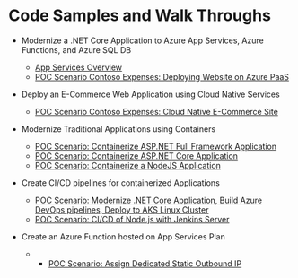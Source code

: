 # Code Samples and Walk Throughs

* Modernize a .NET Core Application to Azure App Services, Azure Functions, and Azure SQL DB
    * [App Services Overview](articles/app-service/app-service.md)
    * [POC Scenario Contoso Expenses: Deploying Website on Azure PaaS](articles/app-service/app-service-net-core-poc.md)

* Deploy an E-Commerce Web Application using Cloud Native Services
    * [POC Scenario Contoso Expenses: Cloud Native E-Commerce Site](articles/app-service/ecommerce-app-svc.md)

* Modernize Traditional Applications using Containers
   * [POC Scenario: Containerize ASP.NET Full Framework Application](articles/containers/aspnet-fullframework.md)
   * [POC Scenario: Containerize ASP.NET Core Application](articles/containers/aspnet-core.md)
   * [POC Scenario: Containerize a NodeJS Application](articles/containers/node-todo.md)

* Create CI/CD pipelines for containerized Applications
   * [POC Scenario: Modernize .NET Core Application, Build Azure DevOps pipelines, Deploy to AKS Linux Cluster](articles/containers/container-ecommerce-app.md)
   * [POC Scenario: CI/CD of Node.js with Jenkins Server](articles/containers/deploy-container-on-jenkins.md)

* Create an Azure Function hosted on App Services Plan
   * * [POC Scenario: Assign Dedicated Static Outbound IP](articles/containers/function-appservice-static-ip.md)
